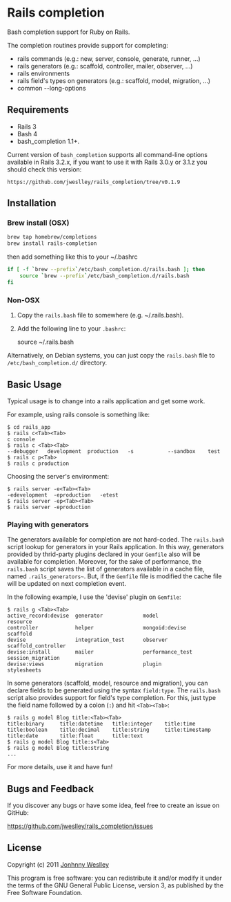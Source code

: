 # Rails completion

Bash completion support for Ruby on Rails.

The completion routines provide support for completing:

* rails commands (e.g.: new, server, console, generate, runner, ...)
* rails generators (e.g.: scaffold, controller, mailer, observer, ...)
* rails environments
* rails field's types on generators (e.g.: scaffold, model, migration, ...)
* common --long-options

## Requirements

  * Rails 3
  * Bash 4
  * bash_completion 1.1+.

Current version of `bash_completion` supports all command-line options available in Rails 3.2.x, if you want to use it with Rails 3.0.y or 3.1.z you should check this version:

    https://github.com/jweslley/rails_completion/tree/v0.1.9

## Installation

### Brew install (OSX)
```bash
brew tap homebrew/completions
brew install rails-completion
```

then add something like this to your ~/.bashrc

```bash
if [ -f `brew --prefix`/etc/bash_completion.d/rails.bash ]; then
    source `brew --prefix`/etc/bash_completion.d/rails.bash
fi
```

### Non-OSX

  1. Copy the `rails.bash` file to somewhere (e.g. ~/.rails.bash).
  2. Add the following line to your `.bashrc`:

        source ~/.rails.bash

Alternatively, on Debian systems, you can just copy the `rails.bash` file to `/etc/bash_completion.d/` directory.

## Basic Usage

Typical usage is to change into a rails application and get some work.

For example, using rails console is something like:

    $ cd rails_app
    $ rails c<Tab><Tab>
    c console
    $ rails c <Tab><Tab>
    --debugger   development  production   -s           --sandbox    test
    $ rails c p<Tab>
    $ rails c production

Choosing the server's environment:

    $ rails server -e<Tab><Tab>
    -edevelopment  -eproduction   -etest
    $ rails server -ep<Tab><Tab>
    $ rails server -eproduction


### Playing with generators

The generators available for completion are not hard-coded. The `rails.bash` script lookup for generators in your Rails application. In this way, generators provided by thrid-party plugins declared in your `Gemfile` also will be available for completion. Moreover, for the sake of performance, the `rails.bash` script saves the list of generators available in a cache file, named `.rails_generators~`. But, if the `Gemfile` file is modified the cache file will be updated on next completion event.

In the following example, I use the 'devise' plugin on `Gemfile`:

    $ rails g <Tab><Tab>
    active_record:devise  generator             model                 resource
    controller            helper                mongoid:devise        scaffold
    devise                integration_test      observer              scaffold_controller
    devise:install        mailer                performance_test      session_migration
    devise:views          migration             plugin                stylesheets

In some generators (scaffold, model, resource and migration), you can declare fields to be generated using the syntax `field:type`. The `rails.bash` script also provides support for field's type completion. For this, just type the field name followed by a colon (`:`) and hit `<Tab><Tab>`:

    $ rails g model Blog title:<Tab><Tab>
    title:binary     title:datetime   title:integer    title:time
    title:boolean    title:decimal    title:string     title:timestamp
    title:date       title:float      title:text
    $ rails g model Blog title:s<Tab>
    $ rails g model Blog title:string
    ...

For more details, use it and have fun!


## Bugs and Feedback

If you discover any bugs or have some idea, feel free to create an issue on GitHub:

<https://github.com/jweslley/rails_completion/issues>


## License

Copyright (c) 2011 [Jonhnny Weslley](<http://www.jonhnnyweslley.net>)

This program is free software: you can redistribute it and/or modify it under the terms of the GNU General Public License, version 3, as published by the Free Software Foundation.
